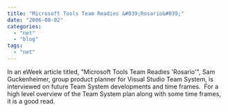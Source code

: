 ```yaml
---
title: "Microsoft Tools Team Readies &#039;Rosario&#039;"
date: "2006-08-02"
categories: 
  - "net"
  - "blog"
tags: 
  - "net"
---
```


In an eWeek article titled, "Microsoft Tools Team Readies 'Rosario'", Sam Guckenheimer, group product planner for Visual Studio Team System, is interviewed on future Team System developments and time frames.  For a high level overview of the Team System plan along with some time frames, it is a good read.
